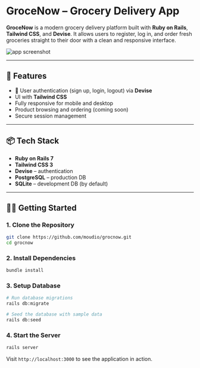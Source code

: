 # GroceNow – Grocery Delivery App

**GroceNow** is a modern grocery delivery platform built with **Ruby on Rails**, **Tailwind CSS**, and **Devise**. It allows users to register, log in, and order fresh groceries straight to their door with a clean and responsive interface.

![app screenshot](https://res.cloudinary.com/dg8uazb1f/image/upload/v1750892708/Screenshot_2025-06-25_at_23.00.21_kunroh.png "screenshot")



---

## 🚀 Features

- 🔐 User authentication (sign up, login, logout) via **Devise**
-  UI with **Tailwind CSS**
- Fully responsive for mobile and desktop
- Product browsing and ordering (coming soon)
- Secure session management

---

## 📦 Tech Stack

- **Ruby on Rails 7**
- **Tailwind CSS 3**
- **Devise** – authentication
- **PostgreSQL** – production DB
- **SQLite** – development DB (by default)

---

## 🧑‍💻 Getting Started

### 1. Clone the Repository

```bash
git clone https://github.com/moudio/grocnow.git
cd grocnow
```

### 2. Install Dependencies

```bash
bundle install
```

### 3. Setup Database

```bash
# Run database migrations
rails db:migrate

# Seed the database with sample data
rails db:seed
```

### 4. Start the Server

```bash
rails server
```

Visit `http://localhost:3000` to see the application in action.

